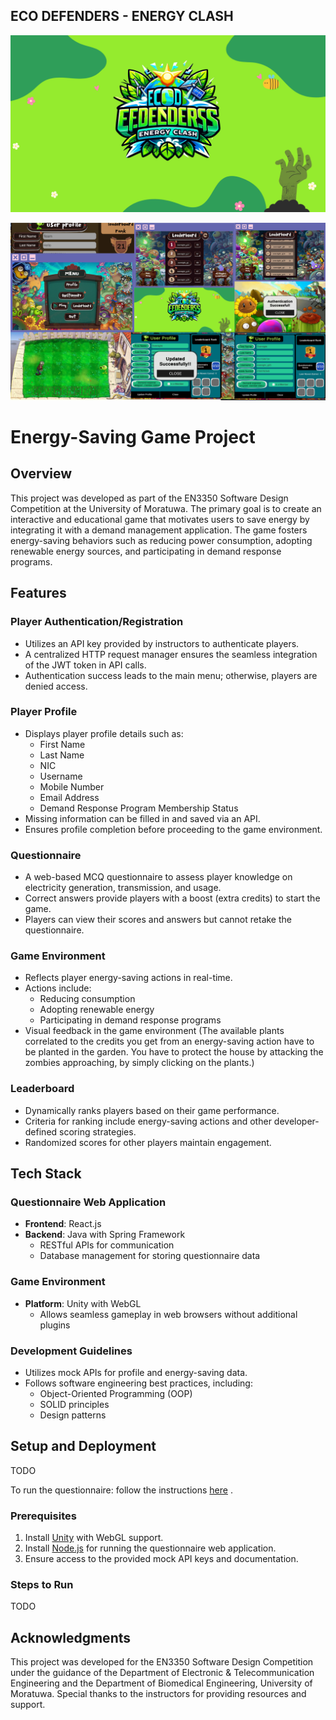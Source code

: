 ## ECO DEFENDERS - ENERGY CLASH

![ECO DEFENDERS - ENERGY CLASH](./images/intro.png)

![ECO DEFENDERS - ENERGY CLASH](./images/zombie_.png)

# Energy-Saving Game Project

## Overview
This project was developed as part of the EN3350 Software Design Competition at the University of Moratuwa. The primary goal is to create an interactive and educational game that motivates users to save energy by integrating it with a demand management application. The game fosters energy-saving behaviors such as reducing power consumption, adopting renewable energy sources, and participating in demand response programs.

## Features

### Player Authentication/Registration
- Utilizes an API key provided by instructors to authenticate players.
- A centralized HTTP request manager ensures the seamless integration of the JWT token in API calls.
- Authentication success leads to the main menu; otherwise, players are denied access.

### Player Profile
- Displays player profile details such as:
  - First Name
  - Last Name
  - NIC
  - Username
  - Mobile Number
  - Email Address
  - Demand Response Program Membership Status
- Missing information can be filled in and saved via an API.
- Ensures profile completion before proceeding to the game environment.

### Questionnaire
- A web-based MCQ questionnaire to assess player knowledge on electricity generation, transmission, and usage.
- Correct answers provide players with a boost (extra credits) to start the game.
- Players can view their scores and answers but cannot retake the questionnaire.

### Game Environment
- Reflects player energy-saving actions in real-time.
- Actions include:
  - Reducing consumption
  - Adopting renewable energy
  - Participating in demand response programs
- Visual feedback in the game environment (The available plants correlated to the credits you get from an energy-saving action have to be planted in the garden. You have to protect the house by attacking the zombies approaching, by simply clicking on the plants.)

### Leaderboard
- Dynamically ranks players based on their game performance.
- Criteria for ranking include energy-saving actions and other developer-defined scoring strategies.
- Randomized scores for other players maintain engagement.

## Tech Stack

### Questionnaire Web Application
- **Frontend**: React.js
- **Backend**: Java with Spring Framework
  - RESTful APIs for communication
  - Database management for storing questionnaire data

### Game Environment
- **Platform**: Unity with WebGL
  - Allows seamless gameplay in web browsers without additional plugins

### Development Guidelines
- Utilizes mock APIs for profile and energy-saving data.
- Follows software engineering best practices, including:
  - Object-Oriented Programming (OOP)
  - SOLID principles
  - Design patterns

## Setup and Deployment
TODO

To run the questionnaire: follow the instructions [here](Questionnaire.md)
.

### Prerequisites
1. Install [Unity](https://unity.com/) with WebGL support.
2. Install [Node.js](https://nodejs.org/) for running the questionnaire web application.
3. Ensure access to the provided mock API keys and documentation.

### Steps to Run
TODO

## Acknowledgments
This project was developed for the EN3350 Software Design Competition under the guidance of the Department of Electronic & Telecommunication Engineering and the Department of Biomedical Engineering, University of Moratuwa. Special thanks to the instructors for providing resources and support.
